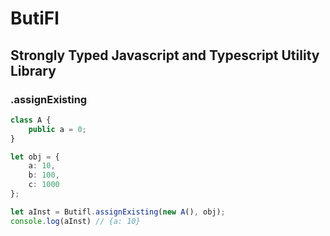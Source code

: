 # ButiFl

## Strongly Typed Javascript and Typescript Utility Library


### .assignExisting

```typescript
class A {
	public a = 0;
}

let obj = {
	a: 10,
	b: 100,
	c: 1000
};

let aInst = Butifl.assignExisting(new A(), obj);
console.log(aInst) // {a: 10}

```
